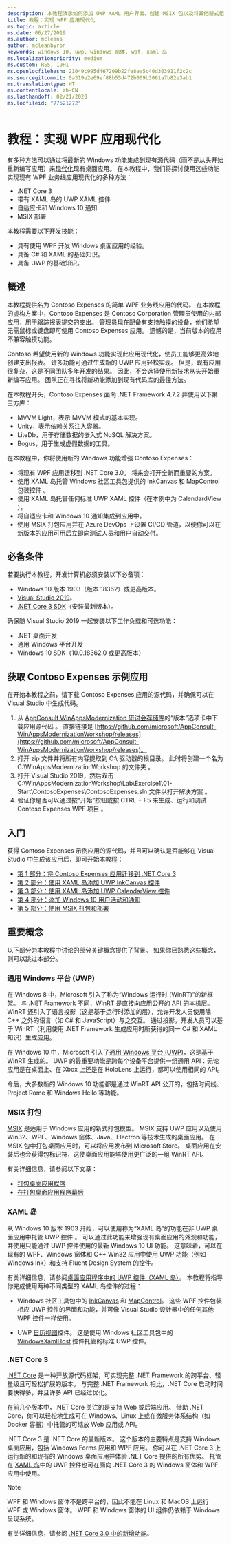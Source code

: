 ```yaml
---
description: 本教程演示如何添加 UWP XAML 用户界面、创建 MSIX 包以及将其他新式组件合并到 WPF 应用中。
title: 教程：实现 WPF 应用现代化
ms.topic: article
ms.date: 06/27/2019
ms.author: mcleans
author: mcleanbyron
keywords: windows 10, uwp, windows 窗体, wpf, xaml 岛
ms.localizationpriority: medium
ms.custom: RS5, 19H1
ms.openlocfilehash: 21049c995d467209b22fe8ea5c40d303911f2c2c
ms.sourcegitcommit: 0a319e2e69ef88b55d472b009b3061a7b82e3ab1
ms.translationtype: HT
ms.contentlocale: zh-CN
ms.lasthandoff: 02/21/2020
ms.locfileid: "77521272"
---
```

# <a name="tutorial-modernize-a-wpf-app"></a>教程：实现 WPF 应用现代化 

有多种方法可以通过将最新的 Windows 功能集成到现有源代码（而不是从头开始重新编写应用）来[现代化](index.md)现有桌面应用。 在本教程中，我们将探讨使用这些功能实现现有 WPF 业务线应用现代化的多种方法：

* .NET Core 3
* 带有 XAML 岛的 UWP XAML 控件
* 自适应卡和 Windows 10 通知
* MSIX 部署

本教程需要以下开发技能：

* 具有使用 WPF 开发 Windows 桌面应用的经验。
* 具备 C# 和 XAML 的基础知识。
* 具备 UWP 的基础知识。

## <a name="overview"></a>概述

本教程提供名为 Contoso Expenses 的简单 WPF 业务线应用的代码。 在本教程的虚构方案中，Contoso Expenses 是 Contoso Corporation 管理员使用的内部应用，用于跟踪报表提交的支出。 管理员现在配备有支持触摸的设备，他们希望无需鼠标或键盘即可使用 Contoso Expenses 应用。 遗憾的是，当前版本的应用不兼容触摸功能。

Contoso 希望使用新的 Windows 功能实现此应用现代化，使员工能够更高效地创建支出报表。 许多功能可通过生成新的 UWP 应用轻松实现。 但是，现有应用很复杂，这是不同团队多年开发的结果。 因此，不会选择使用新技术从头开始重新编写应用。 团队正在寻找将新功能添加到现有代码库的最佳方法。

在本教程开头，Contoso Expenses 面向 .NET Framework 4.7.2 并使用以下第三方库：

* MVVM Light，表示 MVVM 模式的基本实现。
* Unity，表示依赖关系注入容器。
* LiteDb，用于存储数据的嵌入式 NoSQL 解决方案。
* Bogus，用于生成虚假数据的工具。

在本教程中，你将使用新的 Windows 功能增强 Contoso Expenses：

* 将现有 WPF 应用迁移到 .NET Core 3.0。 将来会打开全新而重要的方案。
* 使用 XAML 岛托管 Windows 社区工具包提供的 InkCanvas 和 MapControl 包装控件   。
* 使用 XAML 岛托管任何标准 UWP XAML 控件（在本例中为 CalendardView  ）。
* 将自适应卡和 Windows 10 通知集成到应用中。
* 使用 MSIX 打包应用并在 Azure DevOps 上设置 CI/CD 管道，以便你可以在新版本的应用可用后立即向测试人员和用户自动交付。

## <a name="prerequisites"></a>必备条件

若要执行本教程，开发计算机必须安装以下必备项：

* Windows 10 版本 1903（版本 18362）或更高版本。
* [Visual Studio 2019](https://www.visualstudio.com)。
* [.NET Core 3 SDK](https://dotnet.microsoft.com/download/dotnet-core/3.0)（安装最新版本）。

确保随 Visual Studio 2019 一起安装以下工作负载和可选功能：

* .NET 桌面开发
* 通用 Windows 平台开发
* Windows 10 SDK（10.0.18362.0 或更高版本）

## <a name="get-the-contoso-expenses-sample-app"></a>获取 Contoso Expenses 示例应用

在开始本教程之前，请下载 Contoso Expenses 应用的源代码，并确保可以在 Visual Studio 中生成代码。

1. 从 [AppConsult WinAppsModernization 研讨会存储库](https://github.com/Microsoft/AppConsult-WinAppsModernizationWorkshop)的“版本”选项卡中下载应用源代码  。 直接链接是 [https://github.com/microsoft/AppConsult-WinAppsModernizationWorkshop/releases](https://github.com/microsoft/AppConsult-WinAppsModernizationWorkshop/releases)。
2. 打开 zip 文件并将所有内容提取到 C:\\  驱动器的根目录。 此时将创建一个名为 C:\WinAppsModernizationWorkshop 的文件夹  。
3. 打开 Visual Studio 2019，然后双击 C:\WinAppsModernizationWorkshop\Lab\Exercise1\01-Start\ContosoExpenses\ContosoExpenses.sln 文件以打开解决方案  。
4. 验证你是否可以通过按“开始”按钮或按 CTRL + F5 来生成、运行和调试 Contoso Expenses WPF 项目  。

## <a name="get-started"></a>入门

获得 Contoso Expenses 示例应用的源代码，并且可以确认是否能够在 Visual Studio 中生成该应用后，即可开始本教程：

* [第 1 部分：将 Contoso Expenses 应用迁移到 .NET Core 3](modernize-wpf-tutorial-1.md)
* [第 2 部分：使用 XAML 岛添加 UWP InkCanvas 控件](modernize-wpf-tutorial-2.md)
* [第 3 部分：使用 XAML 岛添加 UWP CalendarView 控件](modernize-wpf-tutorial-3.md)
* [第 4 部分：添加 Windows 10 用户活动和通知](modernize-wpf-tutorial-4.md)
* [第 5 部分：使用 MSIX 打包和部署](modernize-wpf-tutorial-5.md)

## <a name="important-concepts"></a>重要概念

以下部分为本教程中讨论的部分关键概念提供了背景。 如果你已熟悉这些概念，则可以跳过本部分。

### <a name="universal-windows-platform-uwp"></a>通用 Windows 平台 (UWP)

在 Windows 8 中，Microsoft 引入了称为“Windows 运行时 (WinRT)”的新框架。 与 .NET Framework 不同，WinRT 是直接向应用公开的 API 的本机层。 WinRT 还引入了语言投影（这是基于运行时添加的层），允许开发人员使用除 C++ 之外的语言（如 C# 和 JavaScript）与之交互。 通过投影，开发人员可以基于 WinRT（利用使用 .NET Framework 生成应用时所获得的同一 C# 和 XAML 知识）生成应用。 

在 Windows 10 中，Microsoft 引入了[通用 Windows 平台 (UWP)](/windows/uwp/get-started/universal-application-platform-guide)，这是基于 WinRT 生成的。 UWP 的最重要功能是跨每个设备平台提供一组通用 API：无论应用是在桌面上、在 Xbox 上还是在 HoloLens 上运行，都可以使用相同的 API。

今后，大多数新的 Windows 10 功能都是通过 WinRT API 公开的，包括时间线、Project Rome 和 Windows Hello 等功能。

### <a name="msix-packaging"></a>MSIX 打包

[MSIX](/windows/msix/) 是适用于 Windows 应用的新式打包模型。 MSIX 支持 UWP 应用以及使用 Win32、WPF、Windows 窗体、Java、Electron 等技术生成的桌面应用。 在 MSIX 包中打包桌面应用时，可以将应用发布到 Microsoft Store。 桌面应用在安装后也会获得包标识符，这使桌面应用能够使用更广泛的一组 WinRT API。

有关详细信息，请参阅以下文章：

* [打包桌面应用程序](/windows/uwp/porting/desktop-to-uwp-root)
* [在打包桌面应用程序幕后](/windows/uwp/porting/desktop-to-uwp-behind-the-scenes)

### <a name="xaml-islands"></a>XAML 岛

从 Windows 10 版本 1903 开始，可以使用称为“XAML 岛”的功能在非 UWP 桌面应用中托管 UWP 控件  。 可以通过此功能来增强现有桌面应用的外观和功能，并使用只能通过 UWP 控件使用的最新 Windows 10 UI 功能。 这意味着，可以在现有的 WPF、Windows 窗体和 C++ Win32 应用中使用 UWP 功能（例如 Windows Ink）和支持 Fluent Design System 的控件。

有关详细信息，请参阅[桌面应用程序中的 UWP 控件（XAML 岛）](/windows/uwp/xaml-platform/xaml-host-controls)。 本教程将指导你完成使用两种不同类型的 XAML 岛控件的过程：

* Windows 社区工具包中的 [InkCanvas](https://docs.microsoft.com/windows/communitytoolkit/controls/wpf-winforms/inkcanvas) 和 [MapControl](https://docs.microsoft.com/windows/communitytoolkit/controls/wpf-winforms/mapcontrol)。 这些 WPF 控件包装相应 UWP 控件的界面和功能，并可像 Visual Studio 设计器中的任何其他 WPF 控件一样使用。

* UWP [日历视图](/windows/uwp/design/controls-and-patterns/calendar-view)控件。 这是使用 Windows 社区工具包中的 [WindowsXamlHost](https://docs.microsoft.com/windows/communitytoolkit/controls/wpf-winforms/windowsxamlhost) 控件托管的标准 UWP 控件。

### <a name="net-core-3"></a>.NET Core 3

[.NET Core](https://docs.microsoft.com/dotnet/core/) 是一种开放源代码框架，可实现完整 .NET Framework 的跨平台、轻量级且可轻松扩展的版本。 与完整 .NET Framework 相比，.NET Core 启动时间要快得多，并且许多 API 已经过优化。

在前几个版本中，.NET Core 关注的是支持 Web 或后端应用。 借助 .NET Core，你可以轻松地生成可在 Windows、Linux 上或在微服务体系结构（如 Docker 容器）中托管的可缩放 Web 应用或 API。

.NET Core 3 是 .NET Core 的最新版本。 这个版本的主要特点是支持 Windows 桌面应用，包括 Windows Forms 应用和 WPF 应用。 你可以在 .NET Core 3 上运行新的和现有的 Windows 桌面应用并体验 .NET Core 提供的所有优势。 托管在 [XAML 岛](xaml-islands.md)中的 UWP 控件也可在面向 .NET Core 3 的 Windows 窗体和 WPF 应用中使用。

> [!NOTE]
> WPF 和 Windows 窗体不是跨平台的，因此不能在 Linux 和 MacOS 上运行 WPF 或 Windows 窗体。 WPF 和 Windows 窗体的 UI 组件仍依赖于 Windows 呈现系统。

有关详细信息，请参阅 [.NET Core 3.0 中的新增功能](https://docs.microsoft.com/dotnet/core/whats-new/dotnet-core-3-0)。
